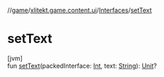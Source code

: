 //[game](../../../index.md)/[xlitekt.game.content.ui](../index.md)/[Interfaces](index.md)/[setText](set-text.md)

# setText

[jvm]\
fun [setText](set-text.md)(packedInterface: [Int](https://kotlinlang.org/api/latest/jvm/stdlib/kotlin/-int/index.html), text: [String](https://kotlinlang.org/api/latest/jvm/stdlib/kotlin/-string/index.html)): [Unit](https://kotlinlang.org/api/latest/jvm/stdlib/kotlin/-unit/index.html)?
